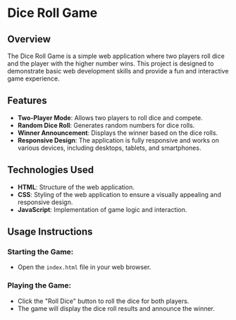 # Dice Roll Game

## Overview

The Dice Roll Game is a simple web application where two players roll dice and the player with the higher number wins. This project is designed to demonstrate basic web development skills and provide a fun and interactive game experience.

## Features

- **Two-Player Mode**: Allows two players to roll dice and compete.
- **Random Dice Roll**: Generates random numbers for dice rolls.
- **Winner Announcement**: Displays the winner based on the dice rolls.
- **Responsive Design**: The application is fully responsive and works on various devices, including desktops, tablets, and smartphones.

## Technologies Used

- **HTML**: Structure of the web application.
- **CSS**: Styling of the web application to ensure a visually appealing and responsive design.
- **JavaScript**: Implementation of game logic and interaction.

## Usage Instructions

### Starting the Game:
- Open the `index.html` file in your web browser.

### Playing the Game:
- Click the "Roll Dice" button to roll the dice for both players.
- The game will display the dice roll results and announce the winner.

   
